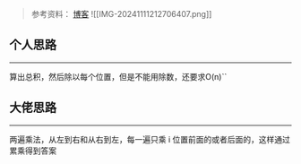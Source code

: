 >参考资料：
>[博客](https://github.com/doocs/leetcode/blob/main/solution/0200-0299/0238.Product%20of%20Array%20Except%20Self/README.md)
![[IMG-20241111212706407.png]]
## 个人思路
---
算出总积，然后除以每个位置，但是不能用除数，还要求O(n)``

## 大佬思路
---
两遍乘法，从左到右和从右到左，每一遍只乘 i 位置前面的或者后面的，这样通过累乘得到答案